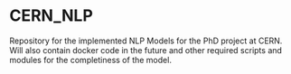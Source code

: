 # CERN_NLP
Repository for the implemented NLP Models for the PhD project at CERN. Will also contain docker code in the future and other required scripts and modules for the completiness of the model.
